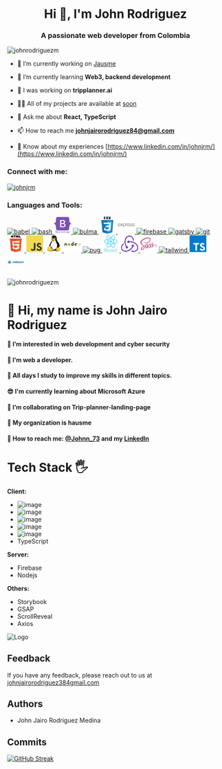 <h1 align="center">Hi 👋, I'm John Rodriguez</h1>
<h3 align="center">A passionate web developer from Colombia</h3>

<p align="left"> <img src="https://komarev.com/ghpvc/?username=johnrodriguezm&label=Profile%20views&color=0e75b6&style=flat" alt="johnrodriguezm" /> </p>

- 🔭 I’m currently working on [Jausme](https://github.com/home-Colombia)

- 🌱 I’m currently learning **Web3, backend development**

- 🔭 I was working on **tripplanner.ai**

- 👨‍💻 All of my projects are available at [soon](soon)

- 💬 Ask me about **React, TypeScript**

- 📫 How to reach me **johnjairorodriguez84@gmail.com**

- 📄 Know about my experiences [https://www.linkedin.com/in/johnjrm/](https://www.linkedin.com/in/johnjrm/)

<h3 align="left">Connect with me:</h3>
<p align="left">
<a href="https://linkedin.com/in/johnjrm" target="blank"><img align="center" src="https://raw.githubusercontent.com/rahuldkjain/github-profile-readme-generator/master/src/images/icons/Social/linked-in-alt.svg" alt="johnjrm" height="30" width="40" /></a>
</p>

<h3 align="left">Languages and Tools:</h3>
<p align="left"> <a href="https://babeljs.io/" target="_blank" rel="noreferrer"> <img src="https://www.vectorlogo.zone/logos/babeljs/babeljs-icon.svg" alt="babel" width="40" height="40"/> </a> <a href="https://www.gnu.org/software/bash/" target="_blank" rel="noreferrer"> <img src="https://www.vectorlogo.zone/logos/gnu_bash/gnu_bash-icon.svg" alt="bash" width="40" height="40"/> </a> <a href="https://getbootstrap.com" target="_blank" rel="noreferrer"> <img src="https://raw.githubusercontent.com/devicons/devicon/master/icons/bootstrap/bootstrap-plain-wordmark.svg" alt="bootstrap" width="40" height="40"/> </a> <a href="https://bulma.io/" target="_blank" rel="noreferrer"> <img src="https://raw.githubusercontent.com/gilbarbara/logos/804dc257b59e144eaca5bc6ffd16949752c6f789/logos/bulma.svg" alt="bulma" width="40" height="40"/> </a> <a href="https://www.w3schools.com/css/" target="_blank" rel="noreferrer"> <img src="https://raw.githubusercontent.com/devicons/devicon/master/icons/css3/css3-original-wordmark.svg" alt="css3" width="40" height="40"/> </a> <a href="https://expressjs.com" target="_blank" rel="noreferrer"> <img src="https://raw.githubusercontent.com/devicons/devicon/master/icons/express/express-original-wordmark.svg" alt="express" width="40" height="40"/> </a> <a href="https://firebase.google.com/" target="_blank" rel="noreferrer"> <img src="https://www.vectorlogo.zone/logos/firebase/firebase-icon.svg" alt="firebase" width="40" height="40"/> </a> <a href="https://www.gatsbyjs.com/" target="_blank" rel="noreferrer"> <img src="https://www.vectorlogo.zone/logos/gatsbyjs/gatsbyjs-icon.svg" alt="gatsby" width="40" height="40"/> </a> <a href="https://git-scm.com/" target="_blank" rel="noreferrer"> <img src="https://www.vectorlogo.zone/logos/git-scm/git-scm-icon.svg" alt="git" width="40" height="40"/> </a> <a href="https://www.w3.org/html/" target="_blank" rel="noreferrer"> <img src="https://raw.githubusercontent.com/devicons/devicon/master/icons/html5/html5-original-wordmark.svg" alt="html5" width="40" height="40"/> </a> <a href="https://developer.mozilla.org/en-US/docs/Web/JavaScript" target="_blank" rel="noreferrer"> <img src="https://raw.githubusercontent.com/devicons/devicon/master/icons/javascript/javascript-original.svg" alt="javascript" width="40" height="40"/> </a> <a href="https://www.linux.org/" target="_blank" rel="noreferrer"> <img src="https://raw.githubusercontent.com/devicons/devicon/master/icons/linux/linux-original.svg" alt="linux" width="40" height="40"/> </a> <a href="https://nodejs.org" target="_blank" rel="noreferrer"> <img src="https://raw.githubusercontent.com/devicons/devicon/master/icons/nodejs/nodejs-original-wordmark.svg" alt="nodejs" width="40" height="40"/> </a> <a href="https://pugjs.org" target="_blank" rel="noreferrer"> <img src="https://cdn.worldvectorlogo.com/logos/pug.svg" alt="pug" width="40" height="40"/> </a> <a href="https://reactjs.org/" target="_blank" rel="noreferrer"> <img src="https://raw.githubusercontent.com/devicons/devicon/master/icons/react/react-original-wordmark.svg" alt="react" width="40" height="40"/> </a> <a href="https://redux.js.org" target="_blank" rel="noreferrer"> <img src="https://raw.githubusercontent.com/devicons/devicon/master/icons/redux/redux-original.svg" alt="redux" width="40" height="40"/> </a> <a href="https://sass-lang.com" target="_blank" rel="noreferrer"> <img src="https://raw.githubusercontent.com/devicons/devicon/master/icons/sass/sass-original.svg" alt="sass" width="40" height="40"/> </a> <a href="https://tailwindcss.com/" target="_blank" rel="noreferrer"> <img src="https://www.vectorlogo.zone/logos/tailwindcss/tailwindcss-icon.svg" alt="tailwind" width="40" height="40"/> </a> <a href="https://www.typescriptlang.org/" target="_blank" rel="noreferrer"> <img src="https://raw.githubusercontent.com/devicons/devicon/master/icons/typescript/typescript-original.svg" alt="typescript" width="40" height="40"/> </a> <a href="https://webpack.js.org" target="_blank" rel="noreferrer"> <img src="https://raw.githubusercontent.com/devicons/devicon/d00d0969292a6569d45b06d3f350f463a0107b0d/icons/webpack/webpack-original-wordmark.svg" alt="webpack" width="40" height="40"/> </a> </p>

<p><img align="center" src="https://github-readme-stats.vercel.app/api/top-langs?username=johnrodriguezm&show_icons=true&locale=en&layout=compact" alt="johnrodriguezm" /></p>
































# 👋 Hi, my name is John Jairo Rodriguez

#### 👀 I’m interested in web development and cyber security
#### 👻 I’m web a developer.
#### 🌱 All days I study to improve my skills in different topics.
#### 😎 I'm currently learning about Microsoft Azure
#### 🤖 I’m collaborating on Trip-planner-landing-page
#### 💯 My organization is hausme
#### 💯 How to reach me: [@Johnn_73](https://twitter.com/Johnn_73?t=WbbTl-IHtUrSklakbkztMg&s=08) and my [LinkedIn](www.linkedin.com/in/johnjrm)

<!---
JohnRodriguezM/JohnRodriguezM is a ✨ special ✨ repository because its `README.md` (this file) appears on your GitHub profile.
You can click the Preview link to take a look at your changes.
--->

# Tech Stack 🖐

**Client:** 

- ![image](https://user-images.githubusercontent.com/87795271/171061898-fc3391c9-e8fe-4485-892e-6abfc2d2ce4d.png)
- ![image](https://user-images.githubusercontent.com/87795271/171061962-1abc0bfd-489d-4c45-8f90-03e6d9c25faf.png)
- ![image](https://user-images.githubusercontent.com/87795271/171061991-dec616e2-f4de-4239-bd2e-3c33d7e9eef5.png)
- ![image](https://user-images.githubusercontent.com/87795271/171062085-dab20f81-2bd8-4146-b878-0e86d03dbdf4.png)
- ![image](https://user-images.githubusercontent.com/87795271/171062105-655cf03b-5af8-4b49-95b3-33cb49a31ad2.png)
- TypeScript

**Server:** 

- Firebase
- Nodejs

**Others:**

- Storybook
- GSAP
- ScrollReveal
- Axios

![Logo](https://miro.medium.com/max/1400/0*QTVEMCkM4BKUz6to.png)


## Feedback

If you have any feedback, please reach out to us at [johnjairorodriguez384gmail.com](https://www.google.com/intl/es-419/gmail/about/)


## Authors

- John Jairo Rodriguez Medina

 ## Commits
 
[![GitHub Streak](https://github-readme-streak-stats.herokuapp.com?user=JohnRodriguezM&theme=monokai&date_format=M%20j%5B%2C%20Y%5D)](https://git.io/streak-stats)
